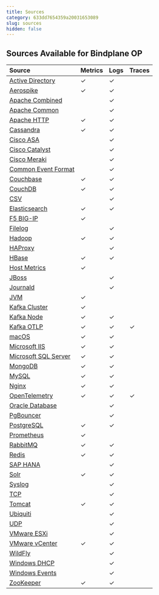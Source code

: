 ```yaml
---
title: Sources
category: 633dd7654359a20031653089
slug: sources
hidden: false
---
```

## Sources Available for Bindplane OP

| Source                                           | Metrics | Logs | Traces |
| :----------------------------------------------- | :------ | :--- | :----- |
| [Active Directory](doc:active-directory)         | ✓       | ✓    |        |
| [Aerospike](doc:aerospike)                       | ✓       | ✓    |        |
| [Apache Combined](doc:apache-combined)           |         | ✓    |        |
| [Apache Common](doc:apache-common)               |         | ✓    |        |
| [Apache HTTP](doc:apache-http)                   | ✓       | ✓    |        |
| [Cassandra](doc:cassandra)                       | ✓       | ✓    |        |
| [Cisco ASA](doc:cisco-asa)                       |         | ✓    |        |
| [Cisco Catalyst](doc:cisco-catalyst)             |         | ✓    |        |
| [Cisco Meraki](doc:cisco-meraki)                 |         | ✓    |        |
| [Common Event Format](doc:common-event-format)   |         | ✓    |        |
| [Couchbase](doc:couchbase)                       | ✓       | ✓    |        |
| [CouchDB](doc:couchdb)                           | ✓       | ✓    |        |
| [CSV](doc:csv)                                   |         | ✓    |        |
| [Elasticsearch](doc:elasticsearch)               | ✓       | ✓    |        |
| [F5 BIG-IP](doc:f5)                              | ✓       |      |        |
| [Filelog](doc:filelog)                           |         | ✓    |        |
| [Hadoop](doc:hadoop)                             | ✓       | ✓    |        |
| [HAProxy](doc:haproxy)                           |         | ✓    |        |
| [HBase](doc:hbase)                               | ✓       | ✓    |        |
| [Host Metrics](doc:host-metrics)                 | ✓       |      |        |
| [JBoss](doc:jboss)                               |         | ✓    |        |
| [Journald](doc:journald)                         |         | ✓    |        |
| [JVM](doc:jvm)                                   | ✓       |      |        |
| [Kafka Cluster](doc:kafka-cluster)               | ✓       |      |        |
| [Kafka Node](doc:kafka-node)                     | ✓       | ✓    |        |
| [Kafka OTLP](doc:kafka-otlp)                     | ✓       | ✓    | ✓      |
| [macOS](doc:macos)                               | ✓       | ✓    |        |
| [Microsoft IIS](doc:microsoft-iis)               | ✓       | ✓    |        |
| [Microsoft SQL Server](doc:microsoft-sql-server) | ✓       | ✓    |        |
| [MongoDB](doc:mongodb)                           | ✓       | ✓    |        |
| [MySQL](doc:mysql)                               | ✓       | ✓    |        |
| [Nginx](doc:nginx)                               | ✓       | ✓    |        |
| [OpenTelemetry](doc:opentelemetry)               | ✓       | ✓    | ✓      |
| [Oracle Database](doc:oracle-database)           |         | ✓    |        |
| [PgBouncer](doc:pgbouncer)                       |         | ✓    |        |
| [PostgreSQL](doc:postgresql)                     | ✓       | ✓    |        |
| [Prometheus](doc:prometheus)                     | ✓       |      |        |
| [RabbitMQ](doc:rabbitmq)                         | ✓       | ✓    |        |
| [Redis](doc:redis)                               | ✓       | ✓    |        |
| [SAP HANA](doc:sap-hana)                         |         | ✓    |        |
| [Solr](doc:solr)                                 | ✓       | ✓    |        |
| [Syslog](doc:syslog)                             |         | ✓    |        |
| [TCP](doc:tcp)                                   |         | ✓    |        |
| [Tomcat](doc:tomcat)                             | ✓       | ✓    |        |
| [Ubiquiti](doc:ubiquiti)                         |         | ✓    |        |
| [UDP](doc:udp)                                   |         | ✓    |        |
| [VMware ESXi](doc:vmware-esxi)                   |         | ✓    |        |
| [VMware vCenter](doc:vmware-vcenter)             | ✓       | ✓    |        |
| [WildFly](doc:wildfly)                           |         | ✓    |        |
| [Windows DHCP](doc:windows-dhcp)                 |         | ✓    |        |
| [Windows Events](doc:windows-events)             |         | ✓    |        |
| [ZooKeeper](doc:zookeeper)                       | ✓       | ✓    |        |